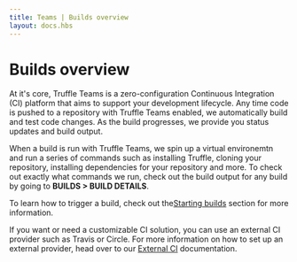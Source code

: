```yaml
---
title: Teams | Builds overview
layout: docs.hbs
---
```


# Builds overview

At it's core, Truffle Teams is a zero-configuration Continuous Integration (CI) platform that aims to support your development lifecycle. Any time code is pushed to a repository with Truffle Teams enabled, we automatically build and test code changes. As the build progresses, we provide you status updates and build output.

When a build is run with Truffle Teams, we spin up a virtual environemtn and run a series of commands such as installing Truffle, cloning your repository, installing dependencies for your repository and more. To check out exactly what commands we run, check out the build output for any build by going to **<span class="inline-menu-item"><i class="fal fa-tasks"></i>BUILDS</span> > <span class="inline-button"><i class="far fa-clipboard-list-check"></i> BUILD DETAILS</span>**.

To learn how to trigger a build, check out the<a href="/docs/teams/builds/starting-builds">Starting builds</a> section for more information.

If you want or need a customizable CI solution, you can use an external CI provider such as Travis or Circle. For more information on how to set up an external provider, head over to our <a href="/docs/teams/builds/starting-builds">External CI</a> documentation.